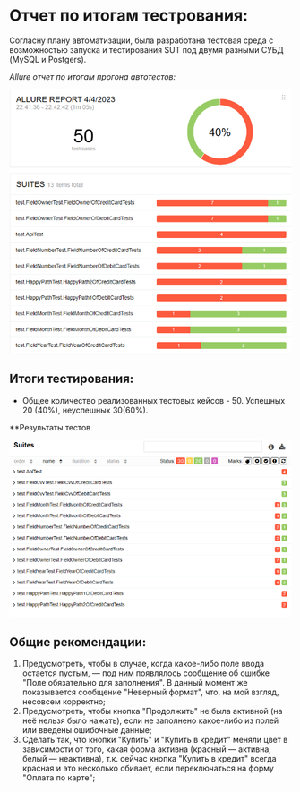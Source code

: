 # Отчет по итогам тестрования:

Согласну плану автоматизации, была разработана тестовая среда с возможностью запуска и тестирования SUT под двумя разными СУБД (MySQL и Postgers).

*Allure отчет по итогам прогона автотестов:*

![img.png](img.png)

## Итоги тестирования:

- Общее количество реализованных тестовых кейсов - 50. Успешных 20 (40%), неуспешных 30(60%).

**Результаты тестов

![img_1.png](img_1.png)

## Общие рекомендации:

1. Предусмотреть, чтобы в случае, когда какое-либо поле ввода остается пустым, — под ним появлялось сообщение об ошибке "Поле обязательно для заполнения". В данный момент же показывается сообщение "Неверный формат", что, на мой взгляд, несовсем корректно;
2. Предусмотреть, чтобы кнопка "Продолжить" не была активной (на неё нельзя было нажать), если не заполнено какое-либо из полей или введены ошибочные данные;
3. Сделать так, что кнопки "Купить" и "Купить в кредит" меняли цвет в зависимости от того, какая форма активна (красный — активна, белый — неактивна),
   т.к. сейчас кнопка "Купить в кредит" всегда красная и это несколько сбивает, если переключаться на форму "Оплата по карте";
